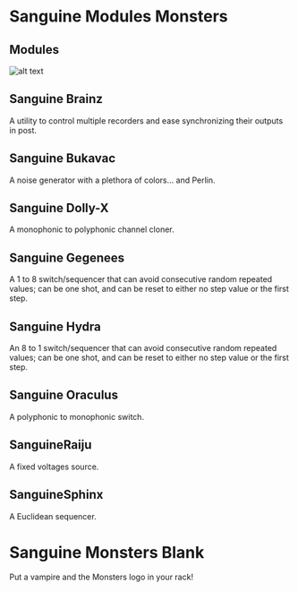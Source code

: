 # Sanguine Modules Monsters

## Modules

![alt text](pics/monster_modules.png)

## Sanguine Brainz

A utility to control multiple recorders and ease synchronizing their outputs in post.

## Sanguine Bukavac

A noise generator with a plethora of colors... and Perlin.

## Sanguine Dolly-X

A monophonic to polyphonic channel cloner.

## Sanguine Gegenees

A 1 to 8 switch/sequencer that can avoid consecutive random repeated values; can be one shot, and can be reset to either no step value or the first step.

## Sanguine Hydra

An 8 to 1 switch/sequencer that can avoid consecutive random repeated values; can be one shot, and can be reset to either no step value or the first step.

## Sanguine Oraculus

A polyphonic to monophonic switch.

## SanguineRaiju

A fixed voltages source.

## SanguineSphinx

A Euclidean sequencer.

# Sanguine Monsters Blank

Put a vampire and the Monsters logo in your rack!